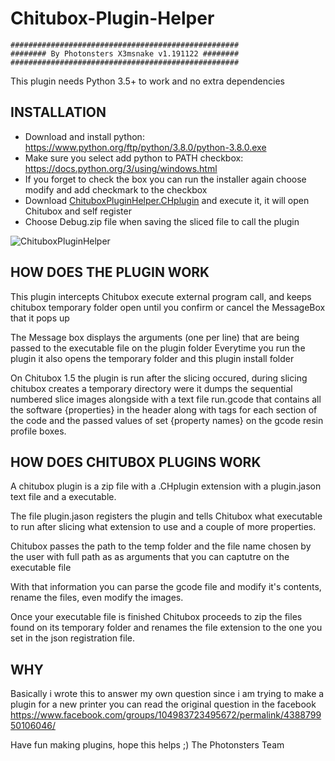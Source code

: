 # Chitubox-Plugin-Helper


    ###################################################
    ######## By Photonsters X3msnake v1.191122 ########
    ###################################################


This plugin needs Python 3.5+ to work and no extra dependencies


## INSTALLATION

- Download and install python: https://www.python.org/ftp/python/3.8.0/python-3.8.0.exe
- Make sure you select add python to PATH checkbox: https://docs.python.org/3/using/windows.html
- If you forget to check the box you can run the installer again choose modify and add checkmark to the checkbox
- Download [ChituboxPluginHelper.CHplugin](https://github.com/Photonsters/Chitubox-Plugin-Helper/raw/master/ChituboxPluginHelper_191122.CHplugin) and execute it, it will open Chitubox and self register
- Choose Debug.zip file when saving the sliced file to call the plugin

![ChituboxPluginHelper](https://user-images.githubusercontent.com/11083514/69392720-d6841c80-0cce-11ea-8ed2-8a2eba4f7d82.png)


## HOW DOES THE PLUGIN WORK

This plugin intercepts Chitubox execute external program call, and keeps chitubox temporary folder open until you confirm or cancel the MessageBox that it pops up

The Message box displays the arguments (one per line) that are being passed to the executable file on the plugin folder
Everytime you run the plugin it also opens the temporary folder and this plugin install folder

On Chitubox 1.5 the plugin is run after the slicing occured, during slicing chitubox creates a temporary directory were it dumps the sequential numbered slice images alongside with a text file run.gcode that contains all the software {properties} in the header along with tags for each section of the code and the passed values of set {property names} on the gcode resin profile boxes.


## HOW DOES CHITUBOX PLUGINS WORK

A chitubox plugin is a zip file with a .CHplugin extension with a plugin.jason text file and a executable.

The file plugin.jason registers the plugin and tells Chitubox what executable to run after slicing what extension to use and a couple of more properties.

Chitubox passes the path to the temp folder and the file name chosen by the user with full path as as arguments that you can captutre on the executable file

With that information you can parse the gcode file and modify it's contents, rename the files, even modify the images.

Once your executable file is finished Chitubox proceeds to zip the files found on its temporary folder and renames the file extension to the one you set in the json registration file.

## WHY

Basically i wrote this to answer my own question since i am trying to make a plugin for a new printer you can read the original question in the facebook https://www.facebook.com/groups/104983723495672/permalink/438879950106046/

Have fun making plugins, hope this helps ;)
The Photonsters Team







 


